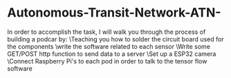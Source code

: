 # Autonomous-Transit-Network-ATN-
In order to accomplish the task, I will walk you through the process of building a podcar by: 
\Teaching you how to solder the circuit board used for the components 
\write the software related to each sensor 
\Write some GET/POST http function to send data to a server 
\Set up a ESP32 camera 
\Connect Raspberry Pi's to each pod in order to talk to the tensor flow software 
